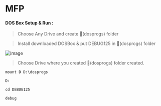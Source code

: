 # MFP 
#### DOS Box Setup & Run : 

>Choose Any Drive and create 📁(dosprogs) folder

>Install downloaded DOSBox & put DEBUG125 in 📁(dosprogs) folder

![image](https://github.com/Sandip-Kanzariya/Advanced-Algorithms/assets/105594748/f2c8749d-5401-4885-bd78-7a9df632a987)

> Choose Drive where you created 📁(dosprogs) folder created.
``` 
mount D D:\dosprogs
```

```
D:
```

```
cd DEBUG125
```

```
debug
```

